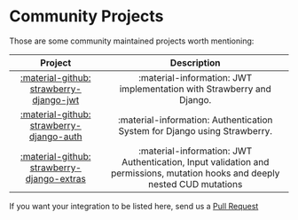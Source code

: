 # Community Projects

Those are some community maintained projects worth mentioning:

|                                             Project                                              |                                                         Description                                                         |
| :----------------------------------------------------------------------------------------------: | :-------------------------------------------------------------------------------------------------------------------------: |
|  [:material-github: strawberry-django-jwt](https://github.com/KundaPanda/strawberry-django-jwt)  |                            :material-information: JWT implementation with Strawberry and Django.                            |
|  [:material-github: strawberry-django-auth](https://github.com/nrbnlulu/strawberry-django-auth)  |                          :material-information: Authentication System for Django using Strawberry.                          |
| [:material-github: strawberry-django-extras](https://github.com/m4riok/strawberry-django-extras) | :material-information: JWT Authentication, Input validation and permissions, mutation hooks and deeply nested CUD mutations |

If you want your integration to be listed here, send us a
[Pull Request](https://github.com/strawberry-graphql/strawberry-django/pulls)
